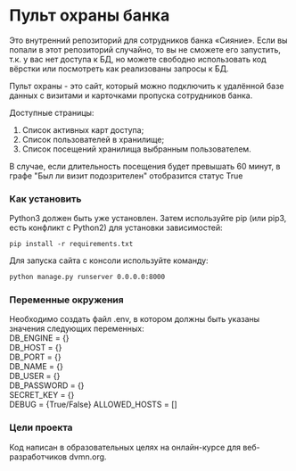 # Пульт охраны банка

Это внутренний репозиторий для сотрудников банка «Сияние». Если вы попали в этот репозиторий случайно, то вы не сможете его запустить, т.к. у вас нет доступа к БД, но можете свободно использовать код вёрстки или посмотреть как реализованы запросы к БД.

Пульт охраны - это сайт, который можно подключить к удалённой базе данных с визитами и карточками пропуска сотрудников банка.

Доступные страницы:  
1. Список активных карт доступа;
2. Список пользователей в хранилище;
3. Список посещений хранилища выбранным пользователем. 

В случае, если длительность посещения будет превышать 60 минут, в графе "Был ли визит подозрителен" отобразится статус True

### Как установить

Python3 должен быть уже установлен. Затем используйте pip (или pip3, есть конфликт с Python2) для установки зависимостей:

`pip install -r requirements.txt`

Для запуска сайта с консоли используйте команду: 
```cmd
python manage.py runserver 0.0.0.0:8000
```


### Переменные окружения
Необходимо создать файл .env, в котором должны быть указаны значения следующих переменных:  
DB_ENGINE = {}  
DB_HOST = {}  
DB_PORT = {}  
DB_NAME = {}  
DB_USER = {}  
DB_PASSWORD = {}  
SECRET_KEY = {}  
DEBUG = {True/False}
ALLOWED_HOSTS = []



### Цели проекта

Код написан в образовательных целях на онлайн-курсе для веб-разработчиков dvmn.org.
